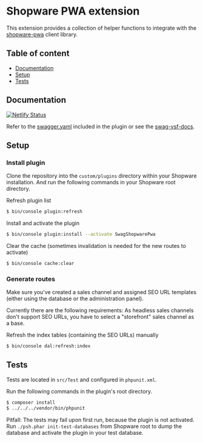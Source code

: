 # Shopware PWA extension

This extension provides a collection of helper functions to integrate with the [shopware-pwa](https://github.com/DivanteLtd/shopware-pwa) client library.

## Table of content

* [Documentation](#documentation)
* [Setup](#setup)
* [Tests](#tests)

## Documentation

[![Netlify Status](https://api.netlify.com/api/v1/badges/038a45ea-3e86-4e17-a826-0ab96e0dfba4/deploy-status)](https://app.netlify.com/sites/swag-vsf-docs/deploys)

Refer to the [swagger.yaml](_doc/swagger.yaml) included in the plugin or see the [swag-vsf-docs](https://swag-vsf-docs.netlify.com/).

## Setup

### Install plugin

Clone the repository into the `custom/plugins` directory within your Shopware installation. And run the following commands in your Shopware root directory.

Refresh plugin list

```bash
$ bin/console plugin:refresh
```

Install and activate the plugin

```bash
$ bin/console plugin:install --activate SwagShopwarePwa
```

Clear the cache (sometimes invalidation is needed for the new routes to activate)

```bash
$ bin/console cache:clear
```

### Generate routes

Make sure you've created a sales channel and assigned SEO URL templates (either using the database or the administration panel).

Currently there are the following requirements: As headless sales channels don't support SEO URLs, you have to select a "storefront" sales channel as a base. 

Refresh the index tables (containing the SEO URLs) manually

```bash
$ bin/console dal:refresh:index
```
    
## Tests

Tests are located in `src/Test` and configured in `phpunit.xml`.

Run the following commands in the plugin's root directory.

```bash
$ composer install
$ ../../../vendor/bin/phpunit
```

Pitfall: The tests may fail upon first run, because the plugin is not activated. Run `./psh.phar init-test-databases` from Shopware root to dump the database and activate the plugin in your test database.
